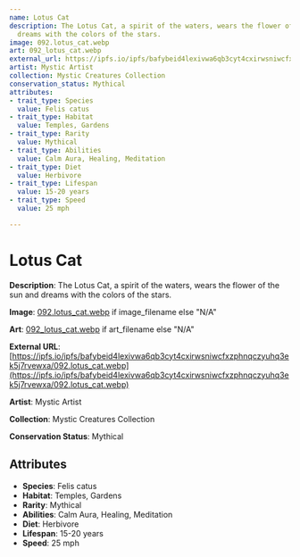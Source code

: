 ```yaml
---
name: Lotus Cat
description: The Lotus Cat, a spirit of the waters, wears the flower of the sun and
  dreams with the colors of the stars.
image: 092.lotus_cat.webp
art: 092_lotus_cat.webp
external_url: https://ipfs.io/ipfs/bafybeid4lexivwa6qb3cyt4cxirwsniwcfxzphnqczyuhq3ek5j7rvewxa/092.lotus_cat.webp
artist: Mystic Artist
collection: Mystic Creatures Collection
conservation_status: Mythical
attributes:
- trait_type: Species
  value: Felis catus
- trait_type: Habitat
  value: Temples, Gardens
- trait_type: Rarity
  value: Mythical
- trait_type: Abilities
  value: Calm Aura, Healing, Meditation
- trait_type: Diet
  value: Herbivore
- trait_type: Lifespan
  value: 15-20 years
- trait_type: Speed
  value: 25 mph

---
```


# Lotus Cat

**Description**: The Lotus Cat, a spirit of the waters, wears the flower of the sun and dreams with the colors of the stars.

**Image**: [092.lotus_cat.webp](./092.lotus_cat.webp) if image_filename else "N/A"

**Art**: [092_lotus_cat.webp](./092_lotus_cat.webp) if art_filename else "N/A"

**External URL**: [https://ipfs.io/ipfs/bafybeid4lexivwa6qb3cyt4cxirwsniwcfxzphnqczyuhq3ek5j7rvewxa/092.lotus_cat.webp](https://ipfs.io/ipfs/bafybeid4lexivwa6qb3cyt4cxirwsniwcfxzphnqczyuhq3ek5j7rvewxa/092.lotus_cat.webp)

**Artist**: Mystic Artist

**Collection**: Mystic Creatures Collection

**Conservation Status**: Mythical

## Attributes
- **Species**: Felis catus
- **Habitat**: Temples, Gardens
- **Rarity**: Mythical
- **Abilities**: Calm Aura, Healing, Meditation
- **Diet**: Herbivore
- **Lifespan**: 15-20 years
- **Speed**: 25 mph
